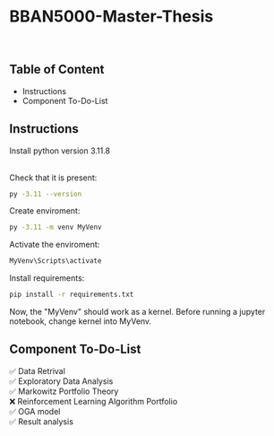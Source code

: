<h1>BBAN5000-Master-Thesis</h1>
<br>

<h2> Table of Content</h2>
<ul>
  <li>Instructions</li>
  <li> Component To-Do-List</li>
</ul>


<h2> Instructions </h2>
Install python version 3.11.8
<br><br>

Check that it is present:
```bash
py -3.11 --version
```

Create enviroment:
```bash
py -3.11 -m venv MyVenv
```

Activate the enviroment:
```bash
MyVenv\Scripts\activate
```

Install requirements:
```bash
pip install -r requirements.txt
```

Now, the "MyVenv" should work as a kernel. Before running a jupyter notebook, change kernel into MyVenv.

<h2> Component To-Do-List</h2>
<p>
  ✅ Data Retrival
  <br>
  ✅ Exploratory Data  Analysis 
  <br>
  ✅ Markowitz Portfolio Theory 
  <br>
  ❌ Reinforcement Learning Algorithm Portfolio
  <br>
  ✅ OGA model 
  <br>
  ✅ Result analysis 
</p>
